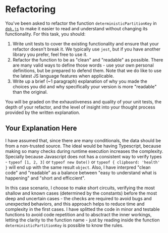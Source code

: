# Refactoring

You've been asked to refactor the function `deterministicPartitionKey` in [`dpk.js`](dpk.js) to make it easier to read and understand without changing its functionality. For this task, you should:

1. Write unit tests to cover the existing functionality and ensure that your refactor doesn't break it. We typically use `jest`, but if you have another library you prefer, feel free to use it.
2. Refactor the function to be as "clean" and "readable" as possible. There are many valid ways to define those words - use your own personal definitions, but be prepared to defend them. Note that we do like to use the latest JS language features when applicable.
3. Write up a brief (~1 paragraph) explanation of why you made the choices you did and why specifically your version is more "readable" than the original.

You will be graded on the exhaustiveness and quality of your unit tests, the depth of your refactor, and the level of insight into your thought process provided by the written explanation.

## Your Explanation Here

I have assumed that, since there are many conditionals, the data should be from a non-trusted source. The ideal would be having Typescript, because making so many checks during runtime execution increases the complexity. Specially because Javascript does not has a consistent way to verify types - `typeof [1, 2, 3]` or `typeof new Date()` or `typeof { clipboard: 'health' }` will end up with the same result `object`. Also, I have interpred "clean code" and "readable" as a balance between "easy to understand what is happening" and "short and efficcient".

In this case scenario, I choose to make short circuits, verifying the most shallow and known cases (determined by the constants) before the most deep and uncertain cases - the checks are required to avoid bugs and unexpected behaviors, and this approach helps to reduce time and complexity in the first cases. I have splitted the code in minor and testable functions to avoid code repetition and to absctract the inner workings, letting the clarity to the function name - just by reading inside the function `deterministicPartitionKey` is possible to know the rules.
